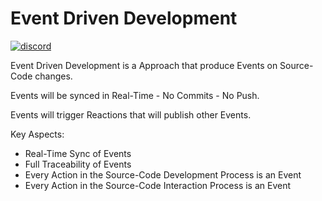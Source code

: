 # Event Driven Development

[![discord](https://img.shields.io/badge/contact-me-blue?logo=discord&logoColor=white&label=join%20discord)](https://discord.gg/THcczpJDSz)

Event Driven Development is a Approach that produce Events on Source-Code changes.

Events will be synced in Real-Time - No Commits - No Push.

Events will trigger Reactions that will publish other Events.

Key Aspects:

- Real-Time Sync of Events
- Full Traceability of Events
- Every Action in the Source-Code Development Process is an Event
- Every Action in the Source-Code Interaction Process is an Event
